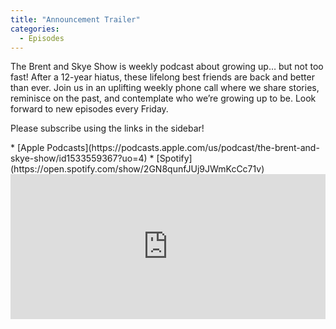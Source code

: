 ```yaml
---
title: "Announcement Trailer"
categories:
  - Episodes
---
```


The Brent and Skye Show is weekly podcast about growing up… but not too fast! After a 12-year hiatus, these lifelong best friends are back and better than ever. Join us in an uplifting weekly phone call where we share stories, reminisce on the past, and contemplate who we’re growing up to be. Look forward to new episodes every Friday.

Please subscribe using the links in the sidebar!

<div class="social-icons subscribe-page" markdown="1">
* [<i class="fas fa-fw fa-podcast"></i>Apple Podcasts](https://podcasts.apple.com/us/podcast/the-brent-and-skye-show/id1533559367?uo=4)
* [<i class="fab fa-fw fa-spotify"></i>Spotify](https://open.spotify.com/show/2GN8qunfJUj9JWmKcCc71v)
</div>

<iframe src="https://open.spotify.com/embed-podcast/episode/5APfBImbqucCMhQ72etE5S" width="100%" height="232" frameborder="0" allowtransparency="true" allow="encrypted-media"></iframe>
